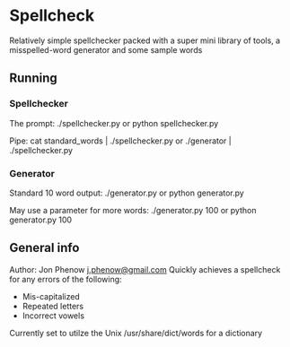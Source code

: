# Spellcheck

Relatively simple spellchecker packed with a super mini library of tools, a misspelled-word generator and some sample words

## Running

### Spellchecker
	
The prompt:
    ./spellchecker.py
or
    python spellchecker.py

Pipe:
    cat standard_words | ./spellchecker.py
or
    ./generator | ./spellchecker.py

### Generator
	
Standard 10 word output:
    ./generator.py
or
    python generator.py

May use a parameter for more words:
    ./generator.py 100
or
    python generator.py 100

## General info
	
Author: Jon Phenow <j.phenow@gmail.com>
Quickly achieves a spellcheck for any errors of the following:

- Mis-capitalized
- Repeated letters
- Incorrect vowels

Currently set to utilze the Unix /usr/share/dict/words for a dictionary

